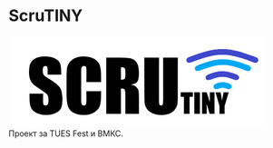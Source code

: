 # ScruTINY

![logo](https://github.com/generot/ScruTINY-online/blob/main/client/static/css/logo3.png?raw=true)
Проект за TUES Fest и ВМКС.
